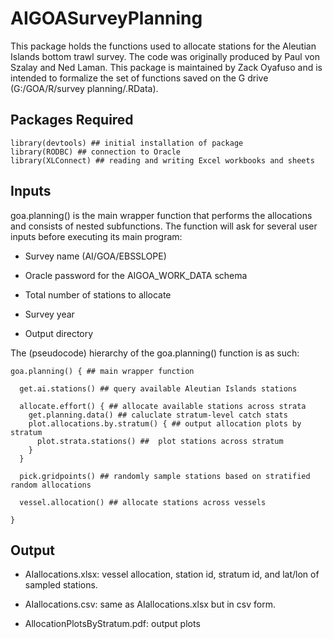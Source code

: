 # AIGOASurveyPlanning

This package holds the functions used to allocate stations for the Aleutian Islands bottom trawl survey. The code was originally produced by Paul von Szalay and Ned Laman. This package is maintained by Zack Oyafuso and is intended to formalize the set of functions saved on the G drive (G:/GOA/R/survey planning/.RData).  

## Packages Required

```
library(devtools) ## initial installation of package
library(RODBC) ## connection to Oracle
library(XLConnect) ## reading and writing Excel workbooks and sheets
```

## Inputs 

goa.planning() is the main wrapper function that performs the allocations and consists of nested subfunctions. The function will ask for several user inputs before executing its main program:

* Survey name (AI/GOA/EBSSLOPE)

* Oracle password for the AIGOA_WORK_DATA schema

* Total number of stations to allocate

* Survey year

* Output directory

The (pseudocode) hierarchy of the goa.planning() function is as such:

```
goa.planning() { ## main wrapper function
  
  get.ai.stations() ## query available Aleutian Islands stations
  
  allocate.effort() { ## allocate available stations across strata
    get.planning.data() ## caluclate stratum-level catch stats
    plot.allocations.by.stratum() { ## output allocation plots by stratum 
      plot.strata.stations() ##  plot stations across stratum
    }
  }
  
  pick.gridpoints() ## randomly sample stations based on stratified random allocations
  
  vessel.allocation() ## allocate stations across vessels
  
}

```


## Output

* AIallocations.xlsx: vessel allocation, station id, stratum id, and lat/lon of sampled stations.

* AIallocations.csv: same as AIallocations.xlsx but in csv form.

* AllocationPlotsByStratum.pdf: output plots 

